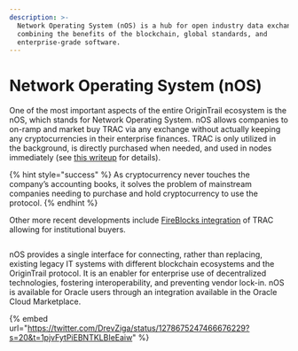 ```yaml
---
description: >-
  Network Operating System (nOS) is a hub for open industry data exchange,
  combining the benefits of the blockchain, global standards, and
  enterprise-grade software.
---
```


# Network Operating System (nOS)

One of the most important aspects of the entire OriginTrail ecosystem is the nOS, which stands for Network Operating System. nOS allows companies to on-ramp and market buy TRAC via any exchange without actually keeping any cryptocurrencies in their enterprise finances. TRAC is only utilized in the background, is directly purchased when needed, and used in nodes immediately (see [this writeup](https://medium.com/origintrail/the-network-operating-system-liquidity-provisioning-system-part-1-uniswap-integration-b38e7ae75e76) for details).&#x20;

{% hint style="success" %}
As cryptocurrency never touches the company’s accounting books, it solves the problem of mainstream companies needing to purchase and hold cryptocurrency to use the protocol.&#x20;
{% endhint %}

Other more recent developments include [FireBlocks integration](https://twitter.com/origin\_trail/status/1355183928089440256?lang=en) of TRAC allowing for institutional buyers.

<figure><img src="https://pbs.twimg.com/media/Eb69HLEXgAAcksF?format=jpg&#x26;name=small" alt=""><figcaption></figcaption></figure>

nOS provides a single interface for connecting, rather than replacing, existing legacy IT systems with different blockchain ecosystems and the OriginTrail protocol. It is an enabler for enterprise use of decentralized technologies, fostering interoperability, and preventing vendor lock-in. nOS is available for Oracle users through an integration available in the Oracle Cloud Marketplace.

{% embed url="https://twitter.com/DrevZiga/status/1278675247466676229?s=20&t=1pjvFytPiEBNTKLBIeEaiw" %}

